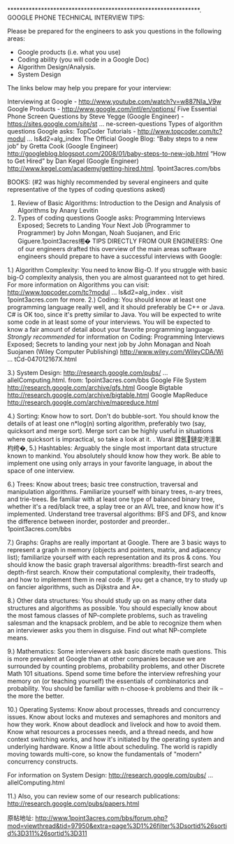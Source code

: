 ***************************************************************. 
GOOGLE PHONE TECHNICAL INTERVIEW TIPS:

Please be prepared for the engineers to ask you questions in the following areas:
- Google products (i.e. what you use)
- Coding ability (you will code in a Google Doc)
- Algorithm Design/Analysis.
- System Design

The links below may help you prepare for your interview:       

Interviewing at Google - http://www.youtube.com/watch?v=w887NIa_V9w
Google Products - http://www.google.com/intl/en/options/
Five Essential Phone Screen Questions by Steve Yegge (Google Engineer) - https://sites.google.com/site/st ... ne-screen-questions
Types of algorithm questions Google asks: TopCoder Tutorials - http://www.topcoder.com/tc?modul ... ls&d2=alg_index
The Official Google Blog: “Baby steps to a new job” by Gretta Cook (Google Engineer)
http://googleblog.blogspot.com/2008/01/baby-steps-to-new-job.html
“How to Get Hired” by Dan Kegel (Google Engineer)
http://www.kegel.com/academy/getting-hired.html. 1point3acres.com/bbs


BOOKS:
(#2 was highly recommended by several engineers and quite representative of the types of coding questions asked)

1. Review of Basic Algorithms: Introduction to the Design and Analysis of Algorithms by Anany Levitin
2. Types of coding questions Google asks: Programming Interviews Exposed; Secrets to Landing Your Next Job (Programmer to Programmer) by John Mongan, Noah Suojanen, and Eric Giguere.1point3acres缃�
TIPS DIRECTLY FROM OUR ENGINEERS:
One of our engineers drafted this overview of the main areas software engineers should prepare to have a successful interviews with Google:

1.) Algorithm Complexity: You need to know Big-O. If you struggle with basic big-O complexity analysis, then you are almost guaranteed not to get hired. For more information on Algorithms you can visit:       http://www.topcoder.com/tc?modul ... ls&d2=alg_index
. visit 1point3acres.com for more.
2.) Coding: You should know at least one programming language really well, and it should preferably be C++ or Java. C# is OK too, since it's pretty similar to Java. You will be expected to write some code in at least some of your interviews. You will be expected to know a fair amount of detail about your favorite programming language.
*Strongly recommended* for information on Coding: Programming Interviews Exposed; Secrets to landing your next job by John Monagan and Noah Suojanen (Wiley Computer Publishing)
http://www.wiley.com/WileyCDA/Wi ... tCd-047012167X.html

3.) System Design: http://research.google.com/pubs/ ... allelComputing.html. from: 1point3acres.com/bbs 
Google File System http://research.google.com/archive/gfs.html
Google Bigtable http://research.google.com/archive/bigtable.html
Google MapReduce http://research.google.com/archive/mapreduce.html

4.) Sorting: Know how to sort. Don't do bubble-sort. You should know the details of at least one n*log(n) sorting algorithm, preferably two (say, quicksort and merge sort). Merge sort can be highly useful in situations where quicksort is impractical, so take a look at it.
. Waral 鍗氬鏈夋洿澶氭枃绔�,
5.) Hashtables: Arguably the single most important data structure known to mankind. You absolutely should know how they work. Be able to implement one using only arrays in your favorite language, in about the space of one interview.

6.) Trees: Know about trees; basic tree construction, traversal and manipulation algorithms. Familiarize yourself with binary trees, n-ary trees, and trie-trees. Be familiar with at least one type of balanced binary tree, whether it's a red/black tree, a splay tree or an AVL tree, and know how it's implemented. Understand tree traversal algorithms: BFS and DFS, and know the difference between inorder, postorder and preorder.. 1point3acres.com/bbs

7.) Graphs: Graphs are really important at Google. There are 3 basic ways to represent a graph in memory (objects and pointers, matrix, and adjacency list); familiarize yourself with each representation and its pros & cons. You should know the basic graph traversal algorithms: breadth-first search and depth-first search. Know their computational complexity, their tradeoffs, and how to implement them in real code. If you get a chance, try to study up on fancier algorithms, such as Dijkstra and A*.

8.) Other data structures: You should study up on as many other data structures and algorithms as possible. You should especially know about the most famous classes of NP-complete problems, such as traveling salesman and the knapsack problem, and be able to recognize them when an interviewer asks you them in disguise. Find out what NP-complete means.

9.) Mathematics: Some interviewers ask basic discrete math questions. This is more prevalent at Google than at other companies because we are surrounded by counting problems, probability problems, and other Discrete Math 101 situations. Spend some time before the interview refreshing your memory on (or teaching yourself) the essentials of combinatorics and probability. You should be familiar with n-choose-k problems and their ilk – the more the better.

10.) Operating Systems: Know about processes, threads and concurrency issues. Know about locks and mutexes and semaphores and monitors and how they work. Know about deadlock and livelock and how to avoid them. Know what resources a processes needs, and a thread needs, and how context switching works, and how it's initiated by the operating system and underlying hardware. Know a little about scheduling. The world is rapidly moving towards multi-core, so know the fundamentals of "modern" concurrency constructs.

For information on System Design:
http://research.google.com/pubs/ ... allelComputing.html

11.) Also, you can review some of our research publications: http://research.google.com/pubs/papers.html

原帖地址:
http://www.1point3acres.com/bbs/forum.php?mod=viewthread&tid=97950&extra=page%3D1%26filter%3Dsortid%26sortid%3D311%26sortid%3D311
